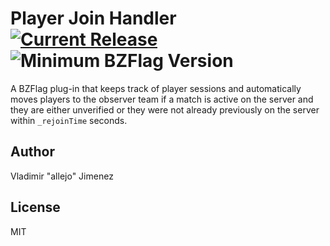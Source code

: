 # Player Join Handler [![Current Release](https://img.shields.io/badge/release-v1.0.0-orange.svg)](https://github.com/allejo/playerJoinHandler/releases/tag/1.0.0) ![Minimum BZFlag Version](https://img.shields.io/badge/BZFlag-v2.4.0+-blue.svg)

A BZFlag plug-in that keeps track of player sessions and automatically moves players to the observer team if a match is active on the server and they are either unverified or they were not already previously on the server within `_rejoinTime` seconds.

## Author

Vladimir "allejo" Jimenez

## License

MIT
